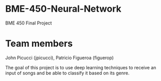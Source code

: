 # BME-450-Neural-Network
BME 450 Final Project 

# Team members
  John Picucci (jpicucci), Patricio Figueroa (figuerop)
 
The goal of this project is to use deep learning techniques to receive an input of songs and be able to classify it based on its genre. 
